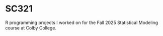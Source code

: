 # SC321
R programming projects I worked on for the Fall 2025 Statistical Modeling course at Colby College.
